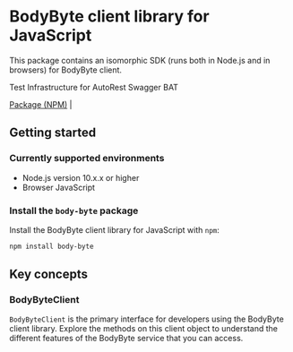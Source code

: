 # BodyByte client library for JavaScript

This package contains an isomorphic SDK (runs both in Node.js and in browsers) for BodyByte client.

Test Infrastructure for AutoRest Swagger BAT

[Package (NPM)](https://www.npmjs.com/package/body-byte) |

## Getting started

### Currently supported environments

- Node.js version 10.x.x or higher
- Browser JavaScript


### Install the `body-byte` package

Install the BodyByte client library for JavaScript with `npm`:

```bash
npm install body-byte
```


## Key concepts

### BodyByteClient

`BodyByteClient` is the primary interface for developers using the BodyByte client library. Explore the methods on this client object to understand the different features of the BodyByte service that you can access.


